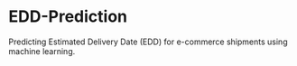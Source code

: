 # EDD-Prediction
Predicting Estimated Delivery Date (EDD) for e-commerce shipments using machine learning.
